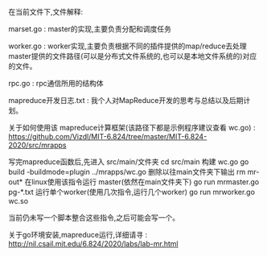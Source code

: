 在当前文件下,文件解释:

marset.go : master的实现,主要负责分配和调度任务

worker.go : worker实现,主要负责根据不同的插件提供的map/reduce去处理master提供的文件路径(可以是分布式文件系统的,也可以是本地文件系统的)对应的文件。


rpc.go : rpc通信所用的结构体


mapreduce开发日志.txt : 我个人对MapReduce开发的思考与总结以及后期计划。

关于如何使用该 mapreduce计算框架(该路径下都是示例程序建议查看 wc.go) :
https://github.com/Vizdl/MIT-6.824/tree/master/MIT-6.824-2020/src/mrapps

写完mapreduce函数后,先进入 src/main/文件夹
cd src/main
构建 wc.go
go build -buildmode=plugin ../mrapps/wc.go
删除以往main文件夹下输出
rm mr-out*
在linux使用该指令运行 master(依然在main文件夹下)
go run mrmaster.go pg-*.txt
运行单个worker(使用几次指令,运行几个worker)
go run mrworker.go wc.so

当前仍未写一个脚本整合这些指令,之后可能会写一个。

关于go环境安装,mapreduce运行,详细请寻 : http://nil.csail.mit.edu/6.824/2020/labs/lab-mr.html